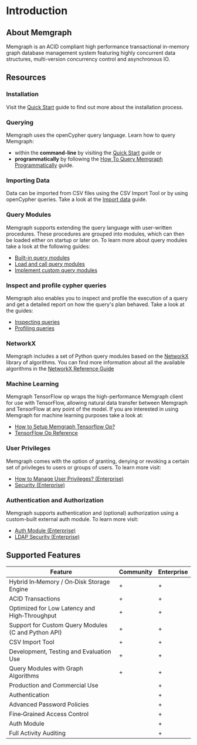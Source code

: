 # Introduction

## About Memgraph

Memgraph is an ACID compliant high performance transactional in-memory graph
database management system featuring highly concurrent data structures,
multi-version concurrency control and asynchronous IO.

## Resources

### Installation

Visit the [Quick Start](quick-start.md#installation) guide to find out more about the installation process.

### Querying

Memgraph uses the openCypher query language. Learn how to query Memgraph:
* within the **command-line** by visiting the [Quick Start](quick-start.md#querying) guide or
* **programmatically** by following the [How To Query Memgraph Programmatically](how_to_guides/query-memgraph-programmatically.md) guide.

### Importing Data

Data can be imported from CSV files using the CSV Import Tool or by using openCypher queries. 
Take a look at the [Import data](database_functionalities/import-data.md) guide.

### Query Modules

Memgraph supports extending the query language with user-written procedures. 
These procedures are grouped into modules, which can then be loaded either on startup or later on. 
To learn more about query modules take a look at the following guides:
* [Built-in query modules](database_functionalities/query_modules/built-in-query-modules.md)
* [Load and call query modules](database_functionalities/query_modules/load-call-query-modules.md)
* [Implement custom query modules](database_functionalities/query_modules/implement-query-modules.md)

### Inspect and profile cypher queries 

Memgraph also enables you to inspect and profile the execution of a query and get a detailed report 
on how the query's plan behaved. Take a look at the guides:
* [Inspecting queries](database_functionalities/inspecting-queries.md)
* [Profiling queries](database_functionalities/profiling-queries.md)

### NetworkX

Memgraph includes a set of Python query modules based on the [NetworkX](https://networkx.github.io/) library of algorithms.
You can find more information about all the available algorithms in the [NetworkX Reference Guide](reference_guide/networkx/networkx.md)

### Machine Learning

Memgraph TensorFlow op wraps the high-performance Memgraph client for use with TensorFlow, 
allowing natural data transfer between Memgraph and TensorFlow at any point of the model.
If you are interested in using Memgraph for machine learning purposes  take a look at:
* [How to Setup Memgraph Tensorflow Op?](how_to_guides/tensorflow-setup.md)
* [TensorFlow Op Reference](reference_guide/tensorflow.md)

### User Privileges

Memgraph comes with the option of granting, denying or revoking a certain set of privileges to users or groups of users.
To learn more visit:
* [How to Manage User Privileges? (Enterprise)](how_to_guides/manage-user-privileges.md)
* [Security (Enterprise)](reference_guide/security.md)

### Authentication and Authorization

Memgraph supports authentication and (optional) authorization using a custom-built external auth module.
To learn more visit:
* [Auth Module (Enterprise)](reference_guide/auth-module.md)
* [LDAP Security (Enterprise)](reference_guide/ldap-security.md)

## Supported Features

Feature                                               | Community | Enterprise
------------------------------------------------------|-----------|-----------
Hybrid In&#8209;Memory / On&#8209;Disk Storage Engine |     +     |     +
ACID Transactions                                     |     +     |     +
Optimized for Low Latency and High&#8209;Throughput   |     +     |     +
Support for Custom Query Modules (C and Python API)   |     +     |     +
CSV Import Tool                                       |     +     |     +
Development, Testing and Evaluation Use               |     +     |     +
Query Modules with Graph Algorithms                   |     +     |     +
Production and Commercial Use                         |           |     +
Authentication                                        |           |     +
Advanced Password Policies                            |           |     +
Fine&#8209;Grained Access Control                     |           |     +
Auth Module                                           |           |     +
Full Activity Auditing                                |           |     +